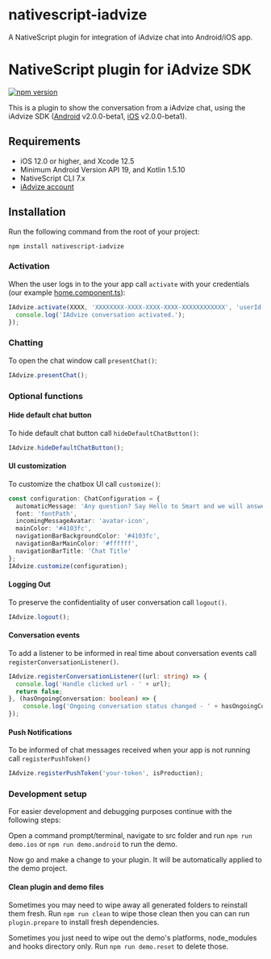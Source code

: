 # nativescript-iadvize
A NativeScript plugin for integration of iAdvize chat into Android/iOS app.

# NativeScript plugin for iAdvize SDK

[![npm version](https://badge.fury.io/js/nativescript-iadvize.svg)](https://www.npmjs.com/package/nativescript-iadvize)

This is a plugin to show the conversation from a iAdvize chat, using the iAdvize SDK ([Android](https://github.com/iadvize/iadvize-android-sdk) v2.0.0-beta1, [iOS](https://github.com/iadvize/iadvize-ios-sdk) v2.0.0-beta1).

## Requirements
* iOS 12.0 or higher, and Xcode 12.5
* Minimum Android Version API 19, and Kotlin 1.5.10
* NativeScript CLI 7.x
* [iAdvize account](https://www.iadvize.com/)

## Installation
Run the following command from the root of your project:

```console
npm install nativescript-iadvize
```

### Activation
When the user logs in to the your app call `activate` with your credentials (our example [home.component.ts](./demo/src/app/home/home.component.ts)):
```ts
IAdvize.activate(XXXX, 'XXXXXXXX-XXXX-XXXX-XXXX-XXXXXXXXXXXX', 'userId', () => {
  console.log('IAdvize conversation activated.');
});
```

### Chatting
To open the chat window call `presentChat()`:
```ts
IAdvize.presentChat();
```

### Optional functions

#### Hide default chat button
To hide default chat button call `hideDefaultChatButton()`:
```ts
IAdvize.hideDefaultChatButton();
```

#### UI customization
To customize the chatbox UI call `customize()`:
```ts
const configuration: ChatConfiguration = {
  automaticMessage: 'Any question? Say Hello to Smart and we will answer you as soon as possible! 😊',
  font: 'fontPath',
  incomingMessageAvatar: 'avatar-icon',
  mainColor: '#4103fc',
  navigationBarBackgroundColor: '#4103fc',
  navigationBarMainColor: '#ffffff',
  navigationBarTitle: 'Chat Title'
};
IAdvize.customize(configuration);
```

#### Logging Out
To preserve the confidentiality of user conversation call `logout()`.

```ts
IAdvize.logout();
```

#### Conversation events
To add a listener to be informed in real time about conversation events call `registerConversationListener()`.

```ts
IAdvize.registerConversationListener((url: string) => {
  console.log('Handle clicked url - ' + url);
  return false;
}, (hasOngoingConversation: boolean) => {
    console.log('Ongoing conversation status changed - ' + hasOngoingConversation);
});
```


#### Push Notifications
To be informed of chat messages received when your app is not running call `registerPushToken()`
```ts
IAdvize.registerPushToken('your-token', isProduction);
```

### Development setup

For easier development and debugging purposes continue with the following steps:

Open a command prompt/terminal, navigate to src folder and run `npm run demo.ios` or `npm run demo.android` to run the demo.

Now go and make a change to your plugin. It will be automatically applied to the demo project.

#### Clean plugin and demo files

Sometimes you may need to wipe away all generated folders to reinstall them fresh.
Run `npm run clean` to wipe those clean then you can can run `plugin.prepare` to install fresh dependencies.

Sometimes you just need to wipe out the demo's platforms, node_modules and hooks directory only.
Run ```npm run demo.reset``` to delete those.

